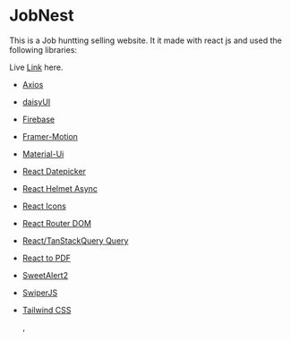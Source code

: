 
# JobNest

This is a Job huntting selling website. It it made with react js and used the following libraries:

Live [Link](https://job-nest-5890c.web.app/) here.

* [Axios](https://axios-http.com/docs/intro)
* [daisyUI](https://daisyui.com/)
* [Firebase](https://firebase.google.com/)
* [Framer-Motion](https://www.framer.com/motion/)
* [Material-Ui](https://mui.com/material-ui/)
* [React Datepicker](https://www.npmjs.com/package/react-datepicker)
* [React Helmet Async](https://www.npmjs.com/package/react-helmet-async)
* [React Icons](https://react-icons.github.io/react-icons/)
* [React Router DOM](https://reactrouter.com/en/main)
* [React/TanStackQuery Query](https://tanstack.com/query/v3)
* [React to PDF](https://www.npmjs.com/package/react-to-pdf)
* [SweetAlert2](https://sweetalert2.github.io/)
* [SwiperJS](https://swiperjs.com/)
* [Tailwind CSS](https://tailwindcss.com/)

















  

   ,
  








